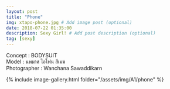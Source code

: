 ```yaml
---
layout: post
title: "Phone"
img: xtapo-phone.jpg # Add image post (optional)
date: 2018-07-22 01:35:00
description: Sexy Girl! # Add post description (optional)
tag: [sexy]
---
```

Concept : BODYSUIT  
Model : นพมาศ ไอโฟน สีเมฆ  
Photographer : Wanchana Sawaddikarn             

{% include image-gallery.html folder="/assets/img/A1/phone" %}
